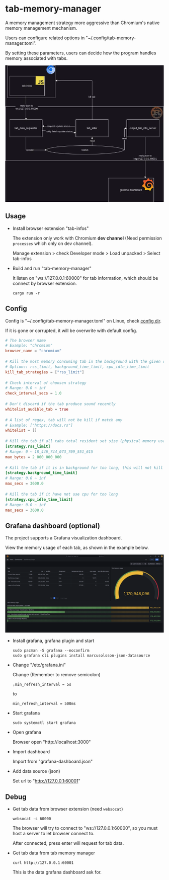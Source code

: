 # tab-memory-manager

A memory management strategy more aggressive than Chromium's native memory management mechanism.

Users can configure related options in "~/.config/tab-memory-manager.toml".

By setting these parameters, users can decide how the program handles memory associated with tabs.

![grafana-dashboard-preview](assets/architecture.webp)

## Usage

- Install browser extension "tab-infos"

  The extension only work with Chromium **dev channel** (Need permission `processes` which only on dev channel).

  Manage extension > check Developer mode > Load unpacked > Select tab-infos

- Build and run "tab-memory-manager"

  It listen on "ws://127.0.0.1:60000" for tab information, which should be connect by browser extension.

  ```shell
  cargo run -r
  ```

## Config

Config is "~/.config/tab-memory-manager.toml" on Linux, check [config dir](https://docs.rs/dirs/latest/dirs/fn.config_dir.html).

If it is gone or corrupted, it will be overwrite with default config.

```toml
# The browser name
# Example: "chromium"
browser_name = "chromium"

# Kill the most memory consuming tab in the background with the given strategy
# Options: rss_limit, background_time_limit, cpu_idle_time_limit
kill_tab_strategies = ["rss_limit"]

# Check interval of choosen strategy
# Range: 0.0 ~ inf
check_interval_secs = 1.0

# Don't discard if the tab produce sound recently
whitelist_audible_tab = true

# A list of regex, tab will not be kill if match any
# Example: ["https://docs.rs"]
whitelist = []

# Kill the tab if all tabs total resident set size (physical memory usage) hit limit, kill in descending order
[strategy.rss_limit]
# Range: 0 ~ 18_446_744_073_709_551_615
max_bytes = 2_000_000_000

# Kill the tab if it is in background for too long, this will not kill "New Tab"
[strategy.background_time_limit]
# Range: 0.0 ~ inf
max_secs = 3600.0

# Kill the tab if it have not use cpu for too long
[strategy.cpu_idle_time_limit]
# Range: 0.0 ~ inf
max_secs = 3600.0
```

## Grafana dashboard (optional)

The project supports a Grafana visualization dashboard.

View the memory usage of each tab, as shown in the example below.

![grafana-dashboard-preview](assets/grafana-dashboard-preview.webp)

- Install grafana, grafana plugin and start

  ```
  sudo pacman -S grafana --noconfirm
  sudo grafana cli plugins install marcusolsson-json-datasource
  ```

- Change "/etc/grafana.ini"

  Change (Remember to remove semicolon)

  ```
  ;min_refresh_interval = 5s
  ```
  to

  ```
  min_refresh_interval = 500ms
  ```

- Start grafana

  ```
  sudo systemctl start grafana
  ```

- Open grafana

  Browser open "http://localhost:3000"

- Import dashboard

  Import from "grafana-dashboard.json"

- Add data source (json)

  Set url to "http://127.0.0.1:60001"

## Debug

- Get tab data from browser extension (need `websocat`)

  ```
  websocat -s 60000
  ```

  The browser will try to connect to "ws://127.0.0.1:60000", so you must host a server to let browser connect to. 

  After connected, press enter will request for tab data. 

- Get tab data from tab memory manager

  ```
  curl http://127.0.0.1:60001
  ```

  This is the data grafana dashboard ask for.
